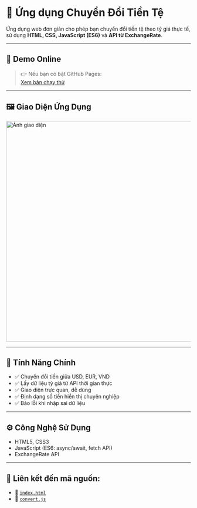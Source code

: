 # 💱 Ứng dụng Chuyển Đổi Tiền Tệ

Ứng dụng web đơn giản cho phép bạn chuyển đổi tiền tệ theo tỷ giá thực tế, sử dụng **HTML, CSS, JavaScript (ES6)** và **API từ ExchangeRate**.

---

## 🚀 Demo Online

> 👉 Nếu bạn có bật GitHub Pages:  
> [Xem bản chạy thử](https://datx24.github.io/Learn-Javascript/Lab4-Javascript%20n%C3%A2ng%20cao/ChuyenDoiTienTe/index.html)

---

## 🖼️ Giao Diện Ứng Dụng

<img src="assets/screenshot.png" alt="Ảnh giao diện" width="600"/>

---

## 🧩 Tính Năng Chính

- ✅ Chuyển đổi tiền giữa USD, EUR, VND
- ✅ Lấy dữ liệu tỷ giá từ API thời gian thực
- ✅ Giao diện trực quan, dễ dùng
- ✅ Định dạng số tiền hiển thị chuyên nghiệp
- ✅ Báo lỗi khi nhập sai dữ liệu

---

## ⚙️ Công Nghệ Sử Dụng

- HTML5, CSS3
- JavaScript (ES6: async/await, fetch API)
- ExchangeRate API

---

## 🔗 Liên kết đến mã nguồn:

- 📄 [`index.html`](https://github.com/datx24/Learn-Javascript/blob/main/Lab4-Javascript%20n%C3%A2ng%20cao/ChuyenDoiTienTe/index.html)
- 🧠 [`convert.js`](https://github.com/datx24/Learn-Javascript/blob/main/Lab4-Javascript%20n%C3%A2ng%20cao/ChuyenDoiTienTe/convert.js)

